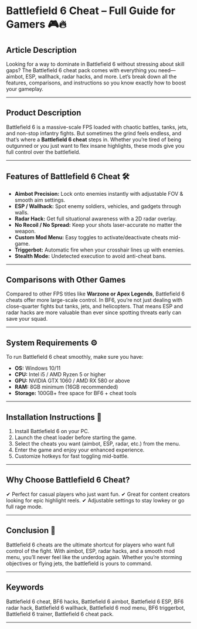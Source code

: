 # Battlefield 6 Cheat – Full Guide for Gamers 🎮🔥

## Article Description

Looking for a way to dominate in Battlefield 6 without stressing about skill gaps? The Battlefield 6 cheat pack comes with everything you need—aimbot, ESP, wallhack, radar hacks, and more. Let’s break down all the features, comparisons, and instructions so you know exactly how to boost your gameplay.


---

## Product Description

Battlefield 6 is a massive-scale FPS loaded with chaotic battles, tanks, jets, and non-stop infantry fights. But sometimes the grind feels endless, and that’s where a **Battlefield 6 cheat** steps in. Whether you’re tired of being outgunned or you just want to flex insane highlights, these mods give you full control over the battlefield.

---

## Features of Battlefield 6 Cheat 🛠️

* **Aimbot Precision:** Lock onto enemies instantly with adjustable FOV & smooth aim settings.
* **ESP / Wallhack:** Spot enemy soldiers, vehicles, and gadgets through walls.
* **Radar Hack:** Get full situational awareness with a 2D radar overlay.
* **No Recoil / No Spread:** Keep your shots laser-accurate no matter the weapon.
* **Custom Mod Menu:** Easy toggles to activate/deactivate cheats mid-game.
* **Triggerbot:** Automatic fire when your crosshair lines up with enemies.
* **Stealth Mode:** Undetected execution to avoid anti-cheat bans.

---

## Comparisons with Other Games

Compared to other FPS titles like **Warzone or Apex Legends**, Battlefield 6 cheats offer more large-scale control. In BF6, you’re not just dealing with close-quarter fights but tanks, jets, and helicopters. That means ESP and radar hacks are more valuable than ever since spotting threats early can save your squad.

---

## System Requirements ⚙️

To run Battlefield 6 cheat smoothly, make sure you have:

* **OS:** Windows 10/11
* **CPU:** Intel i5 / AMD Ryzen 5 or higher
* **GPU:** NVIDIA GTX 1060 / AMD RX 580 or above
* **RAM:** 8GB minimum (16GB recommended)
* **Storage:** 100GB+ free space for BF6 + cheat tools

---

## Installation Instructions 🚀

1. Install Battlefield 6 on your PC.
2. Launch the cheat loader before starting the game.
3. Select the cheats you want (aimbot, ESP, radar, etc.) from the menu.
4. Enter the game and enjoy your enhanced experience.
5. Customize hotkeys for fast toggling mid-battle.

---

## Why Choose Battlefield 6 Cheat?

✔ Perfect for casual players who just want fun.
✔ Great for content creators looking for epic highlight reels.
✔ Adjustable settings to stay lowkey or go full rage mode.

---

## Conclusion 🎯

Battlefield 6 cheats are the ultimate shortcut for players who want full control of the fight. With aimbot, ESP, radar hacks, and a smooth mod menu, you’ll never feel like the underdog again. Whether you’re storming objectives or flying jets, the battlefield is yours to command.

---

## Keywords

Battlefield 6 cheat, BF6 hacks, Battlefield 6 aimbot, Battlefield 6 ESP, BF6 radar hack, Battlefield 6 wallhack, Battlefield 6 mod menu, BF6 triggerbot, Battlefield 6 trainer, Battlefield 6 cheat pack.

---
